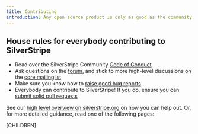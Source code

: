 ```yaml
---
title: Contributing
introduction: Any open source product is only as good as the community behind it. You can participate by sharing  code, ideas, or simply helping others. No matter what your skill level is, every contribution counts.
---
```

## House rules for everybody contributing to SilverStripe
 * Read over the SilverStripe Community [Code of Conduct](code_of_conduct) 
 * Ask questions on the [forum](http://silverstripe.org/community/forums), and stick to more high-level discussions on the [core mailinglist](https://groups.google.com/forum/#!forum/silverstripe-dev)
 * Make sure you know how to [raise good bug reports](issues_and_bugs)
 * Everybody can contribute to SilverStripe! If you do, ensure you can [submit solid pull requests](code)

See our [high level overview on silverstripe.org](http://www.silverstripe.org/community/contributing-to-silverstripe/)
on how you can help out. Or, for more detailed guidance, read one of the following pages:

[CHILDREN]

